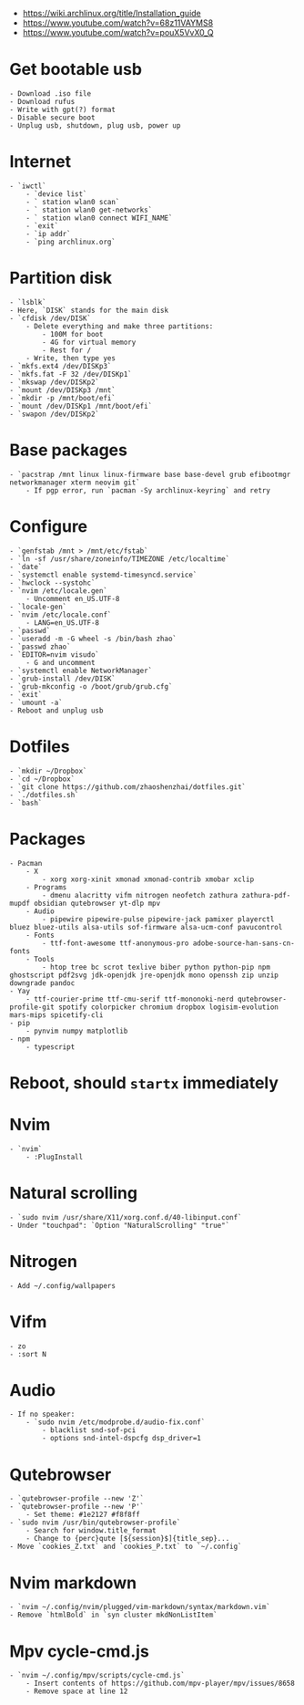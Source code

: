 - https://wiki.archlinux.org/title/Installation_guide
- https://www.youtube.com/watch?v=68z11VAYMS8
- https://www.youtube.com/watch?v=pouX5VvX0_Q

# Get bootable usb
    - Download .iso file
    - Download rufus
    - Write with gpt(?) format
    - Disable secure boot
    - Unplug usb, shutdown, plug usb, power up

# Internet
    - `iwctl`
        - `device list`
        - ` station wlan0 scan`
        - ` station wlan0 get-networks`
        - ` station wlan0 connect WIFI_NAME`
        - `exit`
        - `ip addr`
        - `ping archlinux.org`

# Partition disk
    - `lsblk`
    - Here, `DISK` stands for the main disk
    - `cfdisk /dev/DISK`
        - Delete everything and make three partitions:
            - 100M for boot
            - 4G for virtual memory
            - Rest for /
        - Write, then type yes
    - `mkfs.ext4 /dev/DISKp3`
    - `mkfs.fat -F 32 /dev/DISKp1`
    - `mkswap /dev/DISKp2`
    - `mount /dev/DISKp3 /mnt`
    - `mkdir -p /mnt/boot/efi`
    - `mount /dev/DISKp1 /mnt/boot/efi`
    - `swapon /dev/DISKp2`

# Base packages
    - `pacstrap /mnt linux linux-firmware base base-devel grub efibootmgr networkmanager xterm neovim git`
        - If pgp error, run `pacman -Sy archlinux-keyring` and retry

# Configure
    - `genfstab /mnt > /mnt/etc/fstab`
    - `ln -sf /usr/share/zoneinfo/TIMEZONE /etc/localtime`
    - `date`
    - `systemctl enable systemd-timesyncd.service`
    - `hwclock --systohc`
    - `nvim /etc/locale.gen`
        - Uncomment en_US.UTF-8
    - `locale-gen`
    - `nvim /etc/locale.conf`
        - LANG=en_US.UTF-8
    - `passwd`
    - `useradd -m -G wheel -s /bin/bash zhao`
    - `passwd zhao`
    - `EDITOR=nvim visudo`
        - G and uncomment
    - `systemctl enable NetworkManager`
    - `grub-install /dev/DISK`
    - `grub-mkconfig -o /boot/grub/grub.cfg`
    - `exit`
    - `umount -a`
    - Reboot and unplug usb

# Dotfiles
    - `mkdir ~/Dropbox`
    - `cd ~/Dropbox`
    - `git clone https://github.com/zhaoshenzhai/dotfiles.git`
    - `./dotfiles.sh`
    - `bash`

# Packages
    - Pacman
        - X
            - xorg xorg-xinit xmonad xmonad-contrib xmobar xclip
        - Programs
            - dmenu alacritty vifm nitrogen neofetch zathura zathura-pdf-mupdf obsidian qutebrowser yt-dlp mpv
        - Audio
            - pipewire pipewire-pulse pipewire-jack pamixer playerctl bluez bluez-utils alsa-utils sof-firmware alsa-ucm-conf pavucontrol
        - Fonts
            - ttf-font-awesome ttf-anonymous-pro adobe-source-han-sans-cn-fonts
        - Tools
            - htop tree bc scrot texlive biber python python-pip npm ghostscript pdf2svg jdk-openjdk jre-openjdk mono openssh zip unzip downgrade pandoc
    - Yay
        - ttf-courier-prime ttf-cmu-serif ttf-mononoki-nerd qutebrowser-profile-git spotify colorpicker chromium dropbox logisim-evolution mars-mips spicetify-cli
    - pip
        - pynvim numpy matplotlib
    - npm
        - typescript

# Reboot, should `startx` immediately

# Nvim
    - `nvim`
        - :PlugInstall

# Natural scrolling
    - `sudo nvim /usr/share/X11/xorg.conf.d/40-libinput.conf`
    - Under "touchpad": `Option "NaturalScrolling" "true"`

# Nitrogen
    - Add ~/.config/wallpapers

# Vifm
    - zo
    - :sort N

# Audio
    - If no speaker:
        - `sudo nvim /etc/modprobe.d/audio-fix.conf`
            - blacklist snd-sof-pci
            - options snd-intel-dspcfg dsp_driver=1

# Qutebrowser
    - `qutebrowser-profile --new 'Z'`
    - `qutebrowser-profile --new 'P'`
        - Set theme: #1e2127 #f8f8ff
    - `sudo nvim /usr/bin/qutebrowser-profile`
        - Search for window.title_format
        - Change to {perc}qute [${session}$]{title_sep}...
    - Move `cookies_Z.txt` and `cookies_P.txt` to `~/.config`

# Nvim markdown
    - `nvim ~/.config/nvim/plugged/vim-markdown/syntax/markdown.vim`
    - Remove `htmlBold` in `syn cluster mkdNonListItem`

# Mpv cycle-cmd.js
    - `nvim ~/.config/mpv/scripts/cycle-cmd.js`
        - Insert contents of https://github.com/mpv-player/mpv/issues/8658
        - Remove space at line 12
